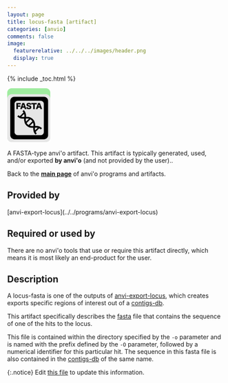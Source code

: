 ```yaml
---
layout: page
title: locus-fasta [artifact]
categories: [anvio]
comments: false
image:
  featurerelative: ../../../images/header.png
  display: true
---
```



{% include _toc.html %}


<img src="../../images/icons/FASTA.png" alt="FASTA" style="width:100px; border:none" />

A FASTA-type anvi'o artifact. This artifact is typically generated, used, and/or exported **by anvi'o** (and not provided by the user)..

Back to the **[main page](../../)** of anvi'o programs and artifacts.

## Provided by


<p style="text-align: left" markdown="1"><span class="artifact-p">[anvi-export-locus](../../programs/anvi-export-locus)</span></p>


## Required or used by


There are no anvi'o tools that use or require this artifact directly, which means it is most likely an end-product for the user.


## Description

A locus-fasta is one of the outputs of <span class="artifact-n">[anvi-export-locus](/software/anvio/help/main/programs/anvi-export-locus)</span>, which creates exports specific regions of interest out of a <span class="artifact-n">[contigs-db](/software/anvio/help/main/artifacts/contigs-db)</span>. 

This artifact specifically describes the <span class="artifact-n">[fasta](/software/anvio/help/main/artifacts/fasta)</span> file that contains the sequence of one of the hits to the locus. 

This file is contained within the directory specified by the `-o` parameter and is named with the prefix defined by the `-O` parameter, followed by a numerical identifier for this particular hit. The sequence in this fasta file is also contained in the <span class="artifact-n">[contigs-db](/software/anvio/help/main/artifacts/contigs-db)</span> of the same name. 


{:.notice}
Edit [this file](https://github.com/merenlab/anvio/tree/master/anvio/docs/artifacts/locus-fasta.md) to update this information.


